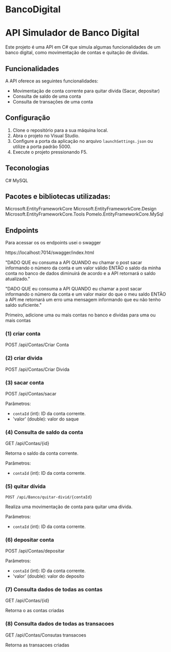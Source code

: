 # BancoDigital
# API Simulador de Banco Digital

Este projeto é uma API em C# que simula algumas funcionalidades de um banco digital, como movimentação de contas e quitação de dívidas.

## Funcionalidades

A API oferece as seguintes funcionalidades:

- Movimentação de conta corrente para quitar dívida (Sacar, depositar)
- Consulta de saldo de uma conta 
- Consulta de transações de uma conta

## Configuração

1. Clone o repositório para a sua máquina local.
2. Abra o projeto no Visual Studio.
3. Configure a porta da aplicação no arquivo `launchSettings.json` ou utilize a porta padrão 5000.
4. Execute o projeto pressionando F5.

## Teconologias
C#
MySQL

## Pacotes e bibliotecas utilizadas:
Microsoft.EntityFrameworkCore
Microsoft.EntityFrameworkCore.Design
Microsoft.EntityFrameworkCore.Tools
Pomelo.EntityFrameworkCore.MySql

## Endpoints
Para acessar os os endpoints usei o swagger

https://localhost:7014/swagger/index.html

"DADO QUE eu consuma a API QUANDO eu chamar o post sacar informando o número da conta e um valor válido ENTÃO o saldo da minha conta no banco de dados diminuirá de acordo e a API retornará o saldo atualizado."

"DADO QUE eu consuma a API QUANDO eu chamar a post sacar informando o número da conta e um valor maior do que o meu saldo ENTÃO a API me retornará um erro uma mensagem informando que eu não tenho saldo suficiente."

Primeiro, adicione uma ou mais contas no banco e dividas para uma ou mais contas

### (1) criar conta
POST /api/Contas/Criar Conta

### (2) criar divida
POST /api/Contas/Criar Divida

### (3) sacar conta
POST  /api/Contas/sacar

Parâmetros:
- `contaId` (int): ID da conta corrente.
- 'valor' (double): valor do saque
  
### (4) Consulta de saldo da conta

GET /api/Contas/{id}

Retorna o saldo da conta corrente.

Parâmetros:
- `contaId` (int): ID da conta corrente.
  
### (5) quitar dívida

`POST /api/Banco/quitar-divid/{contaId}`

Realiza uma movimentação de conta para quitar uma dívida.

Parâmetros:
- `contaId` (int): ID da conta corrente.

### (6) depositar conta
POST /api/Contas/depositar

Parâmetros:
- `contaId` (int): ID da conta corrente.
- 'valor' (double): valor do deposito


### (7) Consulta dados de todas as contas

GET /api/Contas/{id}

Retorna o as contas criadas



### (8) Consulta dados de todas as transacoes

GET /api/Contas/Consutas transacoes

Retorna  as transacoes criadas



